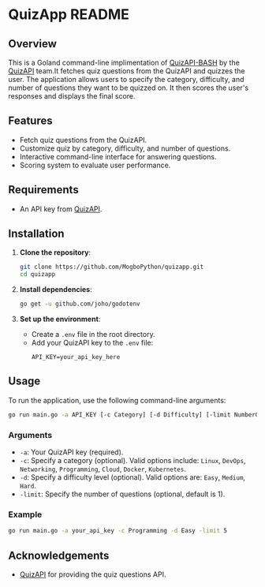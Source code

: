 # QuizApp README

## Overview

This is a Goland command-line implimentation of [QuizAPI-BASH](https://github.com/QuizAPI/QuizAPI-BASH) by the [QuizAPI](https://quizapi.io/) team.It fetches quiz questions from the QuizAPI and quizzes the user. The application allows users to specify the category, difficulty, and number of questions they want to be quizzed on. It then scores the user's responses and displays the final score.

## Features

- Fetch quiz questions from the QuizAPI.
- Customize quiz by category, difficulty, and number of questions.
- Interactive command-line interface for answering questions.
- Scoring system to evaluate user performance.

## Requirements
- An API key from [QuizAPI](https://quizapi.io/).

## Installation

1. **Clone the repository**:
   ```sh
   git clone https://github.com/MogboPython/quizapp.git
   cd quizapp
   ```

2. **Install dependencies**:
   ```sh
   go get -u github.com/joho/godotenv
   ```

3. **Set up the environment**:
   - Create a `.env` file in the root directory.
   - Add your QuizAPI key to the `.env` file:
     ```env
     API_KEY=your_api_key_here
     ```

## Usage

To run the application, use the following command-line arguments:

```sh
go run main.go -a API_KEY [-c Category] [-d Difficulty] [-limit NumberOfQuestions]
```

### Arguments

- `-a`: Your QuizAPI key (required).
- `-c`: Specify a category (optional). Valid options include: `Linux`, `DevOps`, `Networking`, `Programming`, `Cloud`, `Docker`, `Kubernetes`.
- `-d`: Specify a difficulty level (optional). Valid options are: `Easy`, `Medium`, `Hard`.
- `-limit`: Specify the number of questions (optional, default is 1).

### Example

```sh
go run main.go -a your_api_key -c Programming -d Easy -limit 5
```

<!-- ## Code Structure

- **main.go**: The main file containing the entry point of the application and all function implementations.

### Functions

- `Config(key string) string`: Loads configuration from the `.env` file.
- `main()`: The entry point of the application. Reads arguments, fetches questions, starts the quiz, and displays the score.
- `read_arguments() (string, string, string, int)`: Reads command-line arguments.
- `begin_quiz(questions []QuizResponse) int`: Starts the quiz and returns the user's score.
- `get_questions(api_key string, category string, difficulty string, limit int) []QuizResponse`: Fetches quiz questions from QuizAPI.
- `show_options(answers map[string]string)`: Displays answer options for a question.
- `exit(msg string)`: Exits the application with a message.
- `check_answers_value(correct_answers map[string]string) int`: Checks the user's answer and returns the score for the question.

### Types

- `QuizResponse`: Represents the structure of a quiz question response.
- `ErrorResponse`: Represents the structure of an error response. -->

<!-- ## Contributing

Contributions are welcome! Please fork the repository and create a pull request with your changes. -->

<!-- ## License

This project is licensed under the MIT License. See the [LICENSE](LICENSE) file for details. -->

## Acknowledgements
- [QuizAPI](https://quizapi.io/) for providing the quiz questions API.
